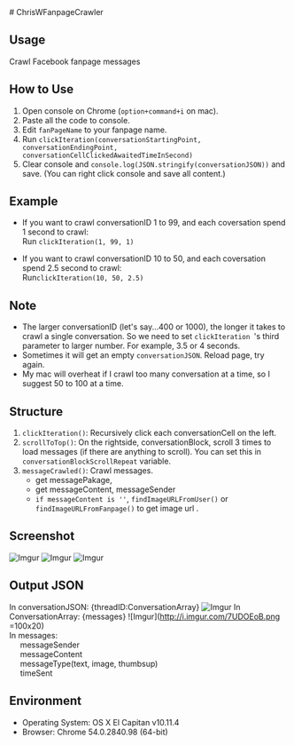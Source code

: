 <snippet>
  <content>
# ChrisWFanpageCrawler

## Usage
Crawl Facebook fanpage messages

## How to Use
1. Open console on Chrome (`option+command+i` on mac).
2. Paste all the code to console.
3. Edit `fanPageName` to your fanpage name.
4. Run `clickIteration(conversationStartingPoint, conversationEndingPoint, conversationCellClickedAwaitedTimeInSecond)`
5. Clear console and `console.log(JSON.stringify(conversationJSON))` and save. (You can right click console and save all content.)

## Example

* If you want to crawl conversationID 1 to 99, and each coversation spend 1 second to crawl:<br>
Run `clickIteration(1, 99, 1)`

* If you want to crawl conversationID 10 to 50, and each coversation spend 2.5 second to crawl:<br>
Run`clickIteration(10, 50, 2.5)`

## Note
* The larger conversationID (let's say...400 or 1000), the longer it takes to crawl a single conversation. So we need to set `clickIteration `'s third parameter to larger number. For example, 3.5 or 4 seconds.
*  Sometimes it will get an empty `conversationJSON`. Reload page, try again.
*  My mac will overheat if I crawl too many conversation at a time, so I suggest 50 to 100 at a time.

## Structure
1. `clickIteration()`: Recursively click each conversationCell on the left.
2. `scrollToTop()`: On the rightside, conversationBlock, scroll 3 times to load messages (if there are anything to scroll). You can set this in `conversationBlockScrollRepeat` variable.
3. `messageCrawled()`: Crawl messages.
	* get messagePakage, 
	* get messageContent, messageSender
	* `if messageContent is ''`, `findImageURLFromUser()` or `findImageURLFromFanpage()` to get image url .

## Screenshot

![Imgur](http://i.imgur.com/zhYOYwT.png)
![Imgur](http://i.imgur.com/Ry1lMlj.png)
![Imgur](http://i.imgur.com/SwhrNps.png)

## Output JSON

In conversationJSON: 
	{threadID:ConversationArray}
![Imgur](http://i.imgur.com/XV9kI3I.png )
In ConversationArray: 
	{messages}
![Imgur](http://i.imgur.com/7UDOEoB.png =100x20)
<br>
In messages:<br>
&nbsp;&nbsp;&nbsp;&nbsp;&nbsp;messageSender<br>
&nbsp;&nbsp;&nbsp;&nbsp;&nbsp;messageContent<br>
&nbsp;&nbsp;&nbsp;&nbsp;&nbsp;messageType(text, image, thumbsup)<br>
&nbsp;&nbsp;&nbsp;&nbsp;&nbsp;timeSent


## Environment
* Operating System: OS X El Capitan v10.11.4
* Browser: Chrome 54.0.2840.98 (64-bit)



